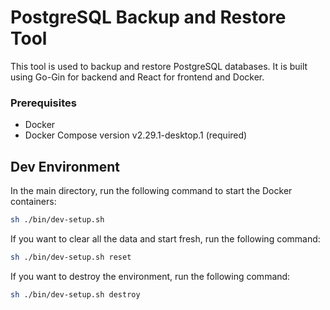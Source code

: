 # PostgreSQL Backup and Restore Tool

This tool is used to backup and restore PostgreSQL databases. It is built using Go-Gin for backend and React for frontend and Docker.

### Prerequisites

- Docker 
- Docker Compose version v2.29.1-desktop.1 (required)


## Dev Environment

In the main directory, run the following command to start the Docker containers:

```bash
sh ./bin/dev-setup.sh
```

If you want to clear all the data and start fresh, run the following command:

```bash
sh ./bin/dev-setup.sh reset
```

If you want to destroy the environment, run the following command:

```bash
sh ./bin/dev-setup.sh destroy
```

